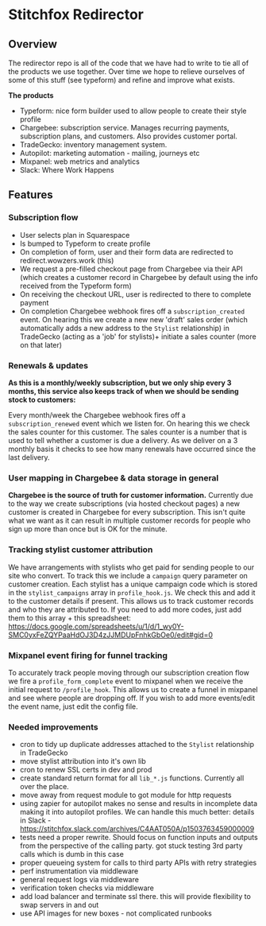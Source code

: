 # Stitchfox Redirector

## Overview

The redirector repo is all of the code that we have had to write to tie all of the products we use together. Over time we hope to relieve ourselves of some of this stuff (see typeform) and refine and improve what exists.

**The products**

- Typeform: nice form builder used to allow people to create their style profile
- Chargebee: subscription service. Manages recurring payments, subscription plans, and customers. Also provides customer portal.
- TradeGecko: inventory management system.
- Autopilot: marketing automation - mailing, journeys etc
- Mixpanel: web metrics and analytics
- Slack: Where Work Happens

## Features

### Subscription flow

- User selects plan in Squarespace
- Is bumped to Typeform to create profile
- On completion of form, user and their form data are redirected to redirect.wowzers.work (this)
- We request a pre-filled checkout page from Chargebee via their API (which creates a customer record in Chargebee by default using the info received from the Typeform form)
- On receiving the checkout URL, user is redirected to there to complete payment
- On completion Chargebee webhook fires off a `subscription_created` event. On hearing this we create a new new 'draft' sales order (which automatically adds a new address to the `Stylist` relationship) in TradeGecko (acting as a 'job' for stylists)+ initiate a sales counter (more on that later)

### Renewals & updates

**As this is a monthly/weekly subscription, but we only ship every 3 months, this service also keeps track of when we should be sending stock to customers:**

Every month/week the Chargebee webhook fires off a `subscription_renewed` event which we listen for. On hearing this we check the sales counter for this customer. The sales counter is a number that is used to tell whether a customer is due a delivery. As we deliver on a 3 monthly basis it checks to see how many renewals have occurred since the last delivery.

### User mapping in Chargebee & data storage in general

**Chargebee is the source of truth for customer information.** Currently due to the way we create subscriptions (via hosted checkout pages) a new customer is created in Chargebee for every subscription. This isn't quite what we want as it can result in multiple customer records for people who sign up more than once but is OK for the minute.

### Tracking stylist customer attribution

We have arrangements with stylists who get paid for sending people to our site who convert. To track this we include a `campaign` query parameter on customer creation. Each stylist has a unique campaign code which is stored in the `stylist_campaigns` array in `profile_hook.js`. We check this and add it to the customer details if present. This allows us to track customer records and who they are attributed to. If you need to add more codes, just add them to this array + this spreadsheet: https://docs.google.com/spreadsheets/u/1/d/1_wy0Y-SMC0yxFeZQYPaaHdOJ3D4zJJMDUpFnhkGbOe0/edit#gid=0

### Mixpanel event firing for funnel tracking

To accurately track people moving through our subscription creation flow we fire a `profile_form_complete` event to mixpanel when we receive the initial request to `/profile_hook`. This allows us to create a funnel in mixpanel and see where people are dropping off. If you wish to add more events/edit the event name, just edit the config file.

### Needed improvements
- cron to tidy up duplicate addresses attached to the `Stylist` relationship in TradeGecko
- move stylist attribution into it's own lib
- cron to renew SSL certs in dev and prod
- create standard return format for all `lib_*.js` functions. Currently all over the place.
- move away from request module to got module for http requests
- using zapier for autopilot makes no sense and results in incomplete data making it into autopilot profiles. We can handle this much better: details in Slack - https://stitchfox.slack.com/archives/C4AAT050A/p1503763459000009
- tests need a proper rewrite. Should focus on function inputs and outputs from the perspective of the calling party. got stuck testing 3rd party calls which is dumb in this case
- proper queueing system for calls to third party APIs with retry strategies
- perf instrumentation via middleware
- general request logs via middleware
- verification token checks via middleware
- add load balancer and terminate ssl there. this will provide flexibility to swap servers in and out
- use API images for new boxes - not complicated runbooks
